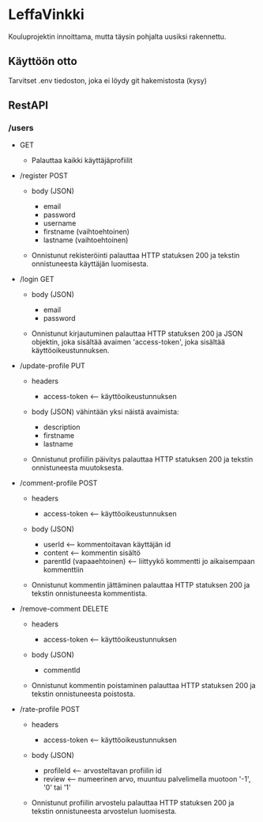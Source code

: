 # LeffaVinkki

Kouluprojektin innoittama, mutta täysin pohjalta uusiksi rakennettu.

## Käyttöön otto

Tarvitset .env tiedoston, joka ei löydy git hakemistosta (kysy)


## RestAPI

### /users

- GET
    - Palauttaa kaikki käyttäjäprofiilit

- /register POST
    - body (JSON)
      - email
      - password
      - username
      - firstname (vaihtoehtoinen)
      - lastname (vaihtoehtoinen)
        
    - Onnistunut rekisteröinti palauttaa HTTP 
      statuksen 200 ja tekstin onnistuneesta käyttäjän luomisesta.
  
- /login GET
    - body (JSON)
      - email
      - password
        
    - Onnistunut kirjautuminen palauttaa HTTP statuksen 200 ja 
    JSON objektin, joka sisältää avaimen 'access-token', joka sisältää 
      käyttöoikeustunnuksen.
  
- /update-profile PUT 
    - headers
        - access-token <-- käyttöoikeustunnuksen
        
    - body (JSON) vähintään yksi näistä avaimista:
        - description
        - firstname
        - lastname
      
    - Onnistunut profiilin päivitys palauttaa HTTP
      statuksen 200 ja tekstin onnistuneesta muutoksesta.
      
- /comment-profile POST
    - headers
      - access-token <-- käyttöoikeustunnuksen
      
    - body (JSON)
        - userId <-- kommentoitavan käyttäjän id
        - content <-- kommentin sisältö
        - parentId (vapaaehtoinen) <-- liittyykö kommentti jo aikaisempaan
          kommenttiin
      
    - Onnistunut kommentin jättäminen palauttaa HTTP
          statuksen 200 ja tekstin onnistuneesta kommentista.
      
- /remove-comment DELETE
    - headers
      - access-token <-- käyttöoikeustunnuksen

    - body (JSON)
        - commentId
        
    - Onnistunut kommentin poistaminen palauttaa HTTP
          statuksen 200 ja tekstin onnistuneesta poistosta.
    
- /rate-profile POST
    - headers
        - access-token <-- käyttöoikeustunnuksen
        
    - body (JSON)
      - profileId <-- arvosteltavan profiilin id
      - review <-- numeerinen arvo, muuntuu palvelimella muotoon '-1', '0' tai '1'
      
    - Onnistunut profiilin arvostelu palauttaa HTTP
      statuksen 200 ja tekstin onnistuneesta arvostelun luomisesta.